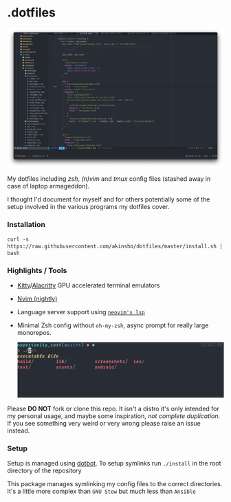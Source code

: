 # .dotfiles

![Neovim Setup](./dotfiles.png "Vim Setup")

My dotfiles including _zsh_, _(n)vim_ and _tmux_ config files (stashed away in case of laptop armageddon).

I thought I'd document for myself and for others potentially some of the setup
involved in the various programs my dotfiles cover.

### Installation

```
curl -s https://raw.githubusercontent.com/akinsho/dotfiles/master/install.sh | bash
```

### Highlights / Tools

- [Kitty](https://sw.kovidgoyal.net/kitty/index.html)/[Alacritty](https://github.com/alacritty/alacritty) GPU accelerated terminal emulators
- [Nvim (nightly)](https://github.com/neovim/neovim)
- Language server support using [`neovim's lsp`](https://neovim.io/doc/user/lsp.html)

- Minimal Zsh config without `oh-my-zsh`, async prompt for really large monorepos.

  ![Zsh Prompt](./prompt.png)

Please **DO NOT** fork or clone this repo. It isn't a distro it's only intended for my personal usage, and maybe
some inspiration, _not complete duplication_. If you see something very weird or very wrong please raise an issue instead.

### Setup

Setup is managed using [dotbot](https://github.com/anishathalye/dotbot). To setup symlinks run
`./install` in the root directory of the repository

This package manages symlinking my config files to the correct directories.
It's a little more complex than `GNU Stow` but much less than `Ansible`
